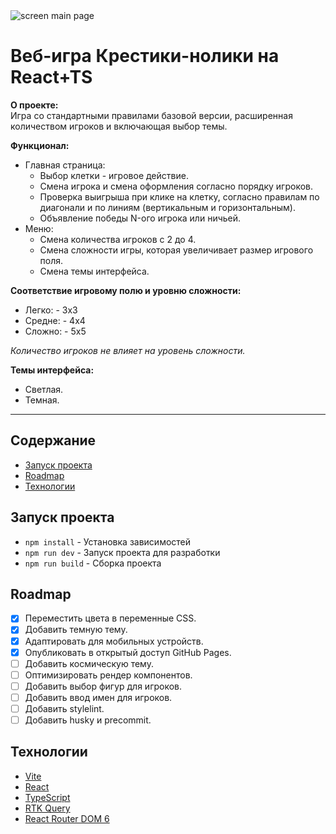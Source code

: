 <picture>
 <source media="(prefers-color-scheme: dark)" srcset="https://github.com/Tatiana-Polonskaya/tic-tac-toe/assets/112598242/c1debc9e-d8e4-4f5d-bfd8-01c132e2a716">
 <source media="(prefers-color-scheme: light)" srcset="https://github.com/Tatiana-Polonskaya/tic-tac-toe/assets/112598242/65c49beb-c9ae-4730-806e-9c1149155269">
 <img alt="screen main page" src="https://github.com/Tatiana-Polonskaya/tic-tac-toe/assets/112598242/65c49beb-c9ae-4730-806e-9c1149155269">
</picture>

# Веб-игра Крестики-нолики на React+TS 

**О проекте:**\
  Игра со стандартными правилами базовой версии, расширенная количеством игроков и включающая выбор темы.

**Функционал:**
- Главная страница:
  - Выбор клетки - игровое действие.
  - Смена игрока и смена оформления согласно порядку игроков.
  - Проверка выигрыша при клике на клетку, согласно правилам по диагонали и по линиям (вертикальным и горизонтальным).
  - Объявление победы N-ого игрока или ничьей.
- Меню:
  - Смена количества игроков с 2 до 4.
  - Смена сложности игры, которая увеличивает размер игрового поля.
  - Смена темы интерфейса.

**Соответствие игровому полю и уровню сложности:**
 - Легко: - 3x3
 - Средне: - 4x4
 - Сложно: - 5x5

*Количество игроков не влияет на уровень сложности.*

**Темы интерфейса:**
 - Светлая.
 - Темная.

----
## Содержание
- [Запуск проекта](#запуск-проекта)
- [Roadmap](#roadmap)
- [Технологии](#технологии)

## Запуск проекта

- `npm install` - Установка зависимостей
- `npm run dev` - Запуск проекта для разработки
- `npm run build` - Сборка проекта


## Roadmap

- [x] Переместить цвета в переменные CSS.
- [x] Добавить темную тему.
- [x] Адаптировать для мобильных устройств.
- [x] Опубликовать в открытый доступ GitHub Pages.
- [ ] Добавить космическую тему.
- [ ] Оптимизировать рендер компонентов. 
- [ ] Добавить выбор фигур для игроков.
- [ ] Добавить ввод имен для игроков.
- [ ] Добавить stylelint.
- [ ] Добавить husky и precommit.
      
## Технологии

- [Vite](https://vitejs.dev/)
- [React](https://react.dev/blog/2023/03/16/introducing-react-dev)
- [TypeScript](https://www.typescriptlang.org/)
- [RTK Query](https://redux-toolkit.js.org/rtk-query/overview)
- [React Router DOM 6](https://reactrouter.com/en/main)
